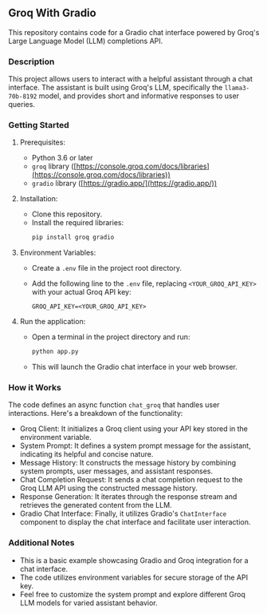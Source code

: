 ##  Groq With Gradio

This repository contains code for a Gradio chat interface powered by Groq's Large Language Model (LLM) completions API.

###  Description

This project allows users to interact with a helpful assistant through a chat interface. The assistant is built using Groq's LLM, specifically the `llama3-70b-8192` model, and provides short and informative responses to user queries.

###  Getting Started

1. Prerequisites:
    * Python 3.6 or later
    * `groq` library ([https://console.groq.com/docs/libraries](https://console.groq.com/docs/libraries))
    * `gradio` library ([https://gradio.app/](https://gradio.app/))
2. Installation:
    * Clone this repository.
    * Install the required libraries:
        ```bash
        pip install groq gradio
        ```
3. Environment Variables:
    * Create a `.env` file in the project root directory.
    * Add the following line to the `.env` file, replacing `<YOUR_GROQ_API_KEY>` with your actual Groq API key:

        ```
        GROQ_API_KEY=<YOUR_GROQ_API_KEY>
        ```

4. Run the application:
    * Open a terminal in the project directory and run:

        ```bash
        python app.py
        ```

    * This will launch the Gradio chat interface in your web browser.

###  How it Works

The code defines an async function `chat_groq` that handles user interactions. Here's a breakdown of the functionality:

* Groq Client: It initializes a Groq client using your API key stored in the environment variable.
* System Prompt: It defines a system prompt message for the assistant, indicating its helpful and concise nature.
* Message History: It constructs the message history by combining system prompts, user messages, and assistant responses.
* Chat Completion Request: It sends a chat completion request to the Groq LLM API using the constructed message history. 
* Response Generation: It iterates through the response stream and retrieves the generated content from the LLM.
* Gradio Chat Interface: Finally, it utilizes Gradio's `ChatInterface` component to display the chat interface and facilitate user interaction.

###  Additional Notes

* This is a basic example showcasing Gradio and Groq integration for a chat interface.
* The code utilizes environment variables for secure storage of the API key.
* Feel free to customize the system prompt and explore different Groq LLM models for varied assistant behavior.
